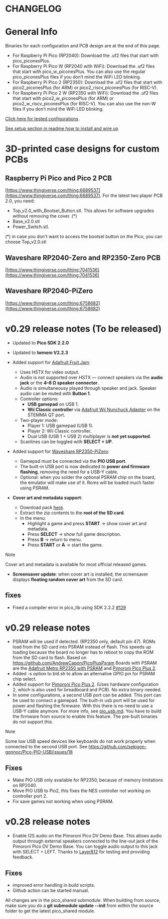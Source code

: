 # CHANGELOG

# General Info

Binaries for each configuration and PCB design are at the end of this page.

- For Raspberry Pi Pico (RP2040): Download the .uf2 files that start with pico_piconesPlus.
- For Raspberry Pi Pico W (RP2040 with WiFi): Download the .uf2 files that start with pico_w_piconesPlus. You can also use the regular pico_piconesPlus files if you don’t mind the WiFi LED blinking.
- For Raspberry Pi Pico 2 (RP2350): Download the .uf2 files that start with pico2_piconesPlus (for ARM) or pico2_riscv_piconesPlus (for RISC-V).
- For Raspberry Pi Pico 2 W (RP2350 with WiFi): Download the .uf2 files that start with pico2_w_piconesPlus (for ARM) or pico2_w_riscv_piconesPlus (for RISC-V). You can also use the non-W files if you don’t mind the WiFi LED blinking.

[Click here for tested configurations](testresults.md).

[See setup section in readme how to install and wire up](https://github.com/fhoedemakers/pico-infonesPlus#pico-setup)

# 3D-printed case designs for custom PCBs

## Raspberry Pi Pico and Pico 2 PCB

[https://www.thingiverse.com/thing:6689537](https://www.thingiverse.com/thing:6689537). 
For the latest two player PCB 2.0, you need:

- Top_v2.0_with_Bootsel_Button.stl. This allows for software upgrades without removing the cover. (*)
- Base_v2.0.stl
- Power_Switch.stl.

(*) in case you don't want to access the bootsel button on the Pico, you can choose Top_v2.0.stl

## Waveshare RP2040-Zero and RP2350-Zero PCB

[https://www.thingiverse.com/thing:7041536](https://www.thingiverse.com/thing:7041536)

## Waveshare RP2040-PiZero

[https://www.thingiverse.com/thing:6758682](https://www.thingiverse.com/thing:6758682)

# v0.29 release notes (To be released)


- Updated to **Pico SDK 2.2.0**  
- Updated to **lwmem V2.2.3**
- Added support for [Adafruit Fruit Jam](https://www.adafruit.com/product/6200):  
  - Uses HSTX for video output.  
  - Audio is not supported over HSTX — connect speakers via the **audio jack** or the **4–8 Ω speaker connector**.  
  - Audio is simultaneousy played through speaker and jack. Speaker audio can be muted with **Button 1**.  
  - Controller options:  
    - **USB gamepad** on USB 1.  
    - **Wii Classic controller** via [Adafruit Wii Nunchuck Adapter](https://www.adafruit.com/product/4836) on the STEMMA QT port.  
  - Two-player mode:  
    - Player 1: USB gamepad (USB 1).  
    - Player 2: Wii Classic controller.  
    - Dual USB (USB 1 + USB 2) multiplayer is **not yet supported**.  
  - Scanlines can be toggled with **SELECT + UP**.  

- Added support for [Waveshare RP2350-PiZero](https://www.waveshare.com/rp2350-pizero.htm):  
  - Gamepad must be connected via the **PIO USB port**.  
  - The built-in USB port is now dedicated to **power and firmware flashing**, removing the need for a USB-Y cable.  
  - Optional: when you solder the optional PSRAM chip on the board, the emulator will make use of it. Roms will be loaded much faster using PSRAM.

- **Cover art and metadata support**:  
  - Download pack [here](https://1drv.ms/u/c/db8991463e5b8b0c/EV2c13z_jftAoOYJOnkv0FQBfxSMPH3hht8GmBqk2J6lcQ?e=eRE70C).  
  - Extract the zip contents to the **root of the SD card**.  
  - In the menu:  
    - Highlight a game and press **START** → show cover art and metadata.  
    - Press **SELECT** → show full game description.  
    - Press **B** → return to menu.  
    - Press **START** or **A** → start the game.  

>[!NOTE]
> Cover art and metadata is available for most official released games.

- **Screensaver update**: when cover art is installed, the screensaver displays **floating random cover art** from the SD card.  

## fixes

- Fixed a compiler error in pico_lib using SDK 2.2.2  [#129](https://github.com/fhoedemakers/pico-infonesPlus/issues/129)


# v0.29 release notes 

- PSRAM will be used if detected. (RP2350 only, default pin 47). ROMs load from the SD card into PSRAM instead of flash. This speeds up loading because the board no longer has to reboot to copy the ROM from the SD card to flash. Based on https://github.com/AndrewCapon/PicoPlusPsram Boards with PSRAM are the [Adafruit Metro RP2350 with PSRAM](https://www.adafruit.com/product/6267) and [Pimoroni Pico Plus 2](https://shop.pimoroni.com/products/pimoroni-pico-plus-2?variant=42092668289107).
- Added -s option to bld.sh to allow an alternative GPIO pin for PSRAM chip select.
- Added support for [Pimoroni Pico Plus 2](https://shop.pimoroni.com/products/pimoroni-pico-plus-2?variant=42092668289107). (Uses hardware configuration 2, which is also used for breadboard and PCB). No extra binary needed.
- In some configurations, a second USB port can be added. This port can be used to connect a gamepad. The built-in usb port will be used for power and flashing the firmware. With this there is no need to use a USB-Y cable anymore. For more info, see [pio_usb.md](pio_usb.md). You have to build the firmware from source to enable this feature. The pre-built binaries do not support this.

> [!NOTE]
> Some low USB speed devices like keyboards do not work properly when connected to the second USB port. See https://github.com/sekigon-gonnoc/Pico-PIO-USB/issues/18

## Fixes
- Make PIO USB only available for RP2350, because of memory limitations on RP2040.
- Move PIO USB to Pio2, this fixes the NES controller not working on controller port 2.
- Fix save games not working when using PSRAM.

# v0.28 release notes 

- Enable I2S audio on the Pimoroni Pico DV Demo Base. This allows audio output through external speakers connected to the line-out jack of the Pimoroni Pico DV Demo Base. You can toggle audio output to this jack with SELECT + LEFT. Thanks to [Layer812](https://github.com/Layer812) for testing and providing feedback.

## Fixes
- improved error handling in build scripts.
- Github action can be started manual.

All changes are in the pico_shared submodule. When building from source, make sure you do a **git submodule update --init** from within the source folder to get the latest pico_shared module.

